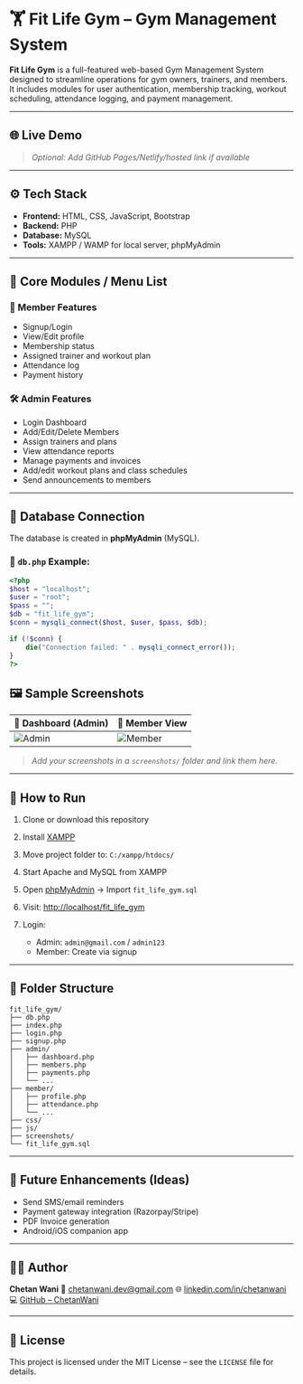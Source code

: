 
# 🏋️ Fit Life Gym – Gym Management System

**Fit Life Gym** is a full-featured web-based Gym Management System designed to streamline operations for gym owners, trainers, and members. It includes modules for user authentication, membership tracking, workout scheduling, attendance logging, and payment management.

---

## 🌐 Live Demo
> _Optional: Add GitHub Pages/Netlify/hosted link if available_

---

## ⚙️ Tech Stack

- **Frontend:** HTML, CSS, JavaScript, Bootstrap
- **Backend:** PHP
- **Database:** MySQL
- **Tools:** XAMPP / WAMP for local server, phpMyAdmin

---

## 🧩 Core Modules / Menu List

### 👤 Member Features
- Signup/Login
- View/Edit profile
- Membership status
- Assigned trainer and workout plan
- Attendance log
- Payment history

### 🛠️ Admin Features
- Login Dashboard
- Add/Edit/Delete Members
- Assign trainers and plans
- View attendance reports
- Manage payments and invoices
- Add/edit workout plans and class schedules
- Send announcements to members

---

## 🔗 Database Connection

The database is created in **phpMyAdmin** (MySQL).

### 📁 `db.php` Example:
```php
<?php
$host = "localhost";
$user = "root";
$pass = "";
$db = "fit_life_gym";
$conn = mysqli_connect($host, $user, $pass, $db);

if (!$conn) {
    die("Connection failed: " . mysqli_connect_error());
}
?>
````



## 🖼️ Sample Screenshots

| 📸 Dashboard (Admin)                      | 📸 Member View                            |
| ----------------------------------------- | ----------------------------------------- |
| ![Admin](screenshots/admin_dashboard.png) | ![Member](screenshots/member_profile.png) |

> *Add your screenshots in a `screenshots/` folder and link them here.*

---

## 🚀 How to Run

1. Clone or download this repository
2. Install [XAMPP](https://www.apachefriends.org/index.html)
3. Move project folder to: `C:/xampp/htdocs/`
4. Start Apache and MySQL from XAMPP
5. Open [phpMyAdmin](http://localhost/phpmyadmin) → Import `fit_life_gym.sql`
6. Visit: [http://localhost/fit\_life\_gym](http://localhost/fit_life_gym)
7. Login:

   * Admin: `admin@gmail.com` / `admin123`
   * Member: Create via signup

---

## 📁 Folder Structure

```
fit_life_gym/
├── db.php
├── index.php
├── login.php
├── signup.php
├── admin/
│   ├── dashboard.php
│   ├── members.php
│   ├── payments.php
│   └── ...
├── member/
│   ├── profile.php
│   ├── attendance.php
│   └── ...
├── css/
├── js/
├── screenshots/
└── fit_life_gym.sql
```

---

## 🧠 Future Enhancements (Ideas)

* Send SMS/email reminders
* Payment gateway integration (Razorpay/Stripe)
* PDF Invoice generation
* Android/iOS companion app

---

## 🙋‍♂️ Author

**Chetan Wani**
📧 [chetanwani.dev@gmail.com](mailto:chetanwani.dev@gmail.com)
🌐 [linkedin.com/in/chetanwani](https://linkedin.com/in/chetanwani)
💻 [GitHub – ChetanWani](https://github.com/chetanwani) 

---

## 📜 License

This project is licensed under the MIT License – see the `LICENSE` file for details.
